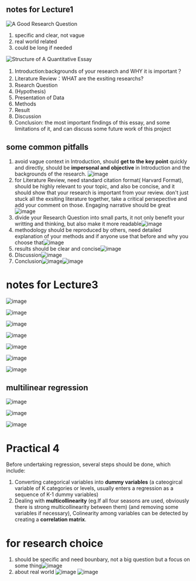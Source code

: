 ## notes for Lecture1
![A Good Research Question](https://user-images.githubusercontent.com/91874485/137256315-bb46b9e9-a772-47be-9548-ff65c6a992a3.png)
1. specific and clear, not vague
2. real world related
3. could be long if needed

![Structure of A Quantitative Essay](https://user-images.githubusercontent.com/91874485/137257034-1ca7446b-cc5c-402b-9f02-282545e7489e.png)
1. Introduction:backgrounds of your research and WHY it is important？
2. Literature Review：WHAT are the exsiting researchs?
3. Rsearch Question
4. (Hypothesis)
5. Presentation of Data
6. Methods
7. Result
8. Discussion
9. Conclusion: the most important findings of this essay, and some limitations of it, and can discuss some future work of this project

## some common pitfalls
1. avoid vague context in Introduction, should **get to the key point** quickly and directly, should be **impersonal and objective** in Introduction and the backgrounds of the research. ![image](https://user-images.githubusercontent.com/91874485/137258423-4b31589e-9832-4b6f-9453-91c9de9ecfe3.png)
2. for Literature Review, need standard citation format( Harvard Format), should be highly relevant to your topic, and also be concise, and it should show that your research is important from your review. don't just stuck all the exsiting literature together, take a critical persepective and add your comment on those. Engaging narrative should be great ![image](https://user-images.githubusercontent.com/91874485/137259481-edea3d40-bb27-4820-9fc1-b7acb7c9fbcd.png)
3. divide your Research Question into small parts, it not only benefit your writting and thinking, but also make it more readable![image](https://user-images.githubusercontent.com/91874485/137260445-374e1872-8cfc-46e2-b0d1-a68ca3c460b3.png)
4. methodology should be reproduced by others, need detailed explanation of your methods and if anyone use that before and why you choose that![image](https://user-images.githubusercontent.com/91874485/137261181-3f61eeb2-c8a9-4744-9de3-3e99b5fc2c8a.png)
5. results should be clear and concise![image](https://user-images.githubusercontent.com/91874485/137261277-ea962d74-56d1-42d2-9faa-a3e644729e01.png)
6. DIscussion![image](https://user-images.githubusercontent.com/91874485/137261389-9cafaec5-1526-4d8b-9b4d-df8533055ae4.png)
7. Conclusion![image](https://user-images.githubusercontent.com/91874485/137261670-9829bdf3-5983-4cf5-b56b-c37313cc9aec.png)![image](https://user-images.githubusercontent.com/91874485/137261692-51f19cd8-4f93-4a48-ba92-0c0823722c52.png)



# notes for Lecture3




![image](https://user-images.githubusercontent.com/91874485/139776513-cf4dc789-8ab4-4964-8bc8-6f2d636dbafd.png)

![image](https://user-images.githubusercontent.com/91874485/139776534-c45fc7b8-ebb6-4b01-ba33-ba3535e0a683.png)

![image](https://user-images.githubusercontent.com/91874485/139776574-9c0b2741-5deb-4b9f-9150-7cb5860ebaaf.png)


![image](https://user-images.githubusercontent.com/91874485/139776439-d9a34029-7267-4561-bc9a-fde926e9a9f2.png)

![image](https://user-images.githubusercontent.com/91874485/139778293-dabd3ab2-9f35-4123-b8e9-45ab88f96a1d.png)

![image](https://user-images.githubusercontent.com/91874485/139778320-b61c19ee-da90-40ef-a669-a101ac70979b.png)

![image](https://user-images.githubusercontent.com/91874485/139778408-a7a128a0-d9b9-4e19-9b36-6f98ed8b30c8.png)

## multilinear regression
![image](https://user-images.githubusercontent.com/91874485/139778582-f94088b4-b71f-4061-b6c3-d518615c8ee1.png)

![image](https://user-images.githubusercontent.com/91874485/139780130-e131a5f5-b525-49b7-9f03-60240f95eb50.png)

![image](https://user-images.githubusercontent.com/91874485/139780240-babbcb16-f832-41dd-916a-b20a1b09e916.png)


# Practical 4
Before undertaking regression, several steps should be done, which include:
1. Converting categorical variables into **dummy variables** (a cateogircal variable of K categories or levels, usually enters a regression as a sequence of K-1 dummy variables)
2. Dealing with **multicollinearity** (eg.If all four seasons are used, obviously there is strong multicollinearity between them) (and removing some variables if necessary),  Colinearity among variables can be detected by creating a **correlation matrix**.


# for research choice
1. should be specific and need bounbary, not a big question but a focus on some thing![image](https://user-images.githubusercontent.com/91874485/140334423-44b0ff30-ffdd-4eea-9139-f856ebb69847.png)
2. about real world ![image](https://user-images.githubusercontent.com/91874485/140453114-d240f143-3c72-44ab-b8d3-a85508288214.png)  ![image](https://user-images.githubusercontent.com/91874485/140453389-c8e47f83-97ba-4a78-9151-bbedd3b115cc.png)


